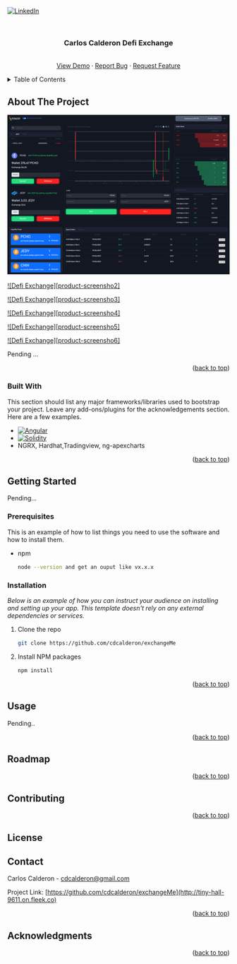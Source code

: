 <a name="readme-top"></a>

[![LinkedIn][linkedin-shield]][linkedin-url]



<!-- PROJECT LOGO -->
<br />
<div align="center">
  <h3 align="center">Carlos Calderon Defi Exchange</h3>

  <p align="center">
    <br />
    <a href="https://tiny-hall-9611.on.fleek.co/">View Demo</a>
    ·
    <a href="https://github.com/othneildrew/Best-README-Template/issues">Report Bug</a>
    ·
    <a href="https://github.com/othneildrew/Best-README-Template/issues">Request Feature</a>
  </p>
</div>



<!-- TABLE OF CONTENTS -->
<details>
  <summary>Table of Contents</summary>
  <ol>
    <li>
      <a href="#about-the-project">About The Project</a>
      <ul>
        <li><a href="#built-with">Built With</a></li>
      </ul>
    </li>
    <li>
      <a href="#getting-started">Getting Started</a>
      <ul>
        <li><a href="#prerequisites">Prerequisites</a></li>
        <li><a href="#installation">Installation</a></li>
      </ul>
    </li>
    <li><a href="#contact">Contact</a></li>
  </ol>
</details>



<!-- ABOUT THE PROJECT -->
## About The Project

[![Defi Exchange][product-screenshot1]](https://golden-gecko-d86f9a.netlify.app/static/c2d54da8f5e23f11efd3e221710f153a/c384e/image1.jpg)

[![Defi Exchange][product-screensho2]](https://golden-gecko-d86f9a.netlify.app/static/797dd9fab1bb102be4cd733e74c334a5/c384e/image.jpg)

[![Defi Exchange][product-screensho3]](https://golden-gecko-d86f9a.netlify.app/static/797dd9fab1bb102be4cd733e74c334a5/c384e/image.jpg)

[![Defi Exchange][product-screensho4]](https://golden-gecko-d86f9a.netlify.app/static/797dd9fab1bb102be4cd733e74c334a5/c384e/image.jpg)

[![Defi Exchange][product-screensho5]](https://golden-gecko-d86f9a.netlify.app/static/797dd9fab1bb102be4cd733e74c334a5/c384e/image.jpg)

[![Defi Exchange][product-screensho6]](https://golden-gecko-d86f9a.netlify.app/static/797dd9fab1bb102be4cd733e74c334a5/c384e/image.jpg)

Pending ...

<p align="right">(<a href="#readme-top">back to top</a>)</p>



### Built With

This section should list any major frameworks/libraries used to bootstrap your project. Leave any add-ons/plugins for the acknowledgements section. Here are a few examples.

* [![Angular][angular.io]][angular-url]
* [![Solidity][solidity.dev]][solidity-url]
* NGRX, Hardhat,Tradingview, ng-apexcharts

<p align="right">(<a href="#readme-top">back to top</a>)</p>



<!-- GETTING STARTED -->
## Getting Started

Pending...

### Prerequisites

This is an example of how to list things you need to use the software and how to install them.
* npm
  ```sh
  node --version and get an ouput like vx.x.x
  ```

### Installation

_Below is an example of how you can instruct your audience on installing and setting up your app. This template doesn't rely on any external dependencies or services._

1. Clone the repo
   ```sh
   git clone https://github.com/cdcalderon/exchangeMe
   ```
2. Install NPM packages
   ```sh
   npm install
   ```

<p align="right">(<a href="#readme-top">back to top</a>)</p>



<!-- USAGE EXAMPLES -->
## Usage

Pending..
<p align="right">(<a href="#readme-top">back to top</a>)</p>



<!-- ROADMAP -->
## Roadmap


<p align="right">(<a href="#readme-top">back to top</a>)</p>



<!-- CONTRIBUTING -->
## Contributing

<p align="right">(<a href="#readme-top">back to top</a>)</p>



<!-- LICENSE -->
## License


<!-- CONTACT -->
## Contact

Carlos Calderon - cdcalderon@gmail.com

Project Link: [https://github.com/cdcalderon/exchangeMe](http://tiny-hall-9611.on.fleek.co)

<p align="right">(<a href="#readme-top">back to top</a>)</p>



<!-- ACKNOWLEDGMENTS -->
## Acknowledgments

<p align="right">(<a href="#readme-top">back to top</a>)</p>



<!-- MARKDOWN LINKS & IMAGES -->
<!-- https://www.markdownguide.org/basic-syntax/#reference-style-links -->
[contributors-shield]: https://img.shields.io/github/contributors/othneildrew/Best-README-Template.svg?style=for-the-badge
[contributors-url]: https://github.com/othneildrew/Best-README-Template/graphs/contributors
[forks-shield]: https://img.shields.io/github/forks/othneildrew/Best-README-Template.svg?style=for-the-badge
[forks-url]: https://github.com/othneildrew/Best-README-Template/network/members
[stars-shield]: https://img.shields.io/github/stars/othneildrew/Best-README-Template.svg?style=for-the-badge
[stars-url]: https://github.com/othneildrew/Best-README-Template/stargazers
[issues-shield]: https://img.shields.io/github/issues/othneildrew/Best-README-Template.svg?style=for-the-badge
[issues-url]: https://github.com/othneildrew/Best-README-Template/issues
[license-shield]: https://img.shields.io/github/license/othneildrew/Best-README-Template.svg?style=for-the-badge
[license-url]: https://github.com/othneildrew/Best-README-Template/blob/master/LICENSE.txt
[linkedin-shield]: https://img.shields.io/badge/-LinkedIn-black.svg?style=for-the-badge&logo=linkedin&colorB=555
[linkedin-url]: https://github.com/cdcalderon
[product-screenshot1]: images/Exchange1.png
[product-screenshot2]: images/Exchange2.png
[product-screenshot3]: images/Exchange3.png
[product-screenshot4]: images/Exchange4.png
[product-screenshot5]: images/Exchange5.png
[product-screenshot6]: images/Exchange6.png
[Next.js]: https://img.shields.io/badge/next.js-000000?style=for-the-badge&logo=nextdotjs&logoColor=white
[Next-url]: https://nextjs.org/
[React.js]: https://img.shields.io/badge/React-20232A?style=for-the-badge&logo=react&logoColor=61DAFB
[React-url]: https://reactjs.org/
[Vue.js]: https://img.shields.io/badge/Vue.js-35495E?style=for-the-badge&logo=vuedotjs&logoColor=4FC08D
[Vue-url]: https://vuejs.org/
[Angular.io]: https://img.shields.io/badge/Angular-DD0031?style=for-the-badge&logo=angular&logoColor=white
[Angular-url]: https://angular.io/
[solidity.dev]: https://img.shields.io/badge/Solidity-e6e6e6?style=for-the-badge&logo=solidity&logoColor=black
[solidity-url]: https://github.com/ethereum/solidity/blob/v0.8.18/docs/inde
[Laravel.com]: https://img.shields.io/badge/Laravel-FF2D20?style=for-the-badge&logo=laravel&logoColor=white
[Laravel-url]: https://laravel.com
[Bootstrap.com]: https://img.shields.io/badge/Bootstrap-563D7C?style=for-the-badge&logo=bootstrap&logoColor=white
[Bootstrap-url]: https://getbootstrap.com
[JQuery.com]: https://img.shields.io/badge/jQuery-0769AD?style=for-the-badge&logo=jquery&logoColor=white
[JQuery-url]: https://jquery.com 

